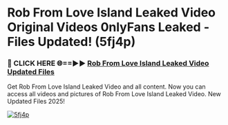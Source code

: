 # Rob From Love Island Leaked Video Original Videos 0nlyFans Leaked - Files Updated! (5fj4p)

<h3>🔴 CLICK HERE 🌐==►► <a href="https://tinyurl.com/ehrbuxhb" rel="nofollow">Rob From Love Island Leaked Video Updated Files</a></h3>

Get Rob From Love Island Leaked Video and all content. Now you can access all videos and pictures of Rob From Love Island Leaked Video. New Updated Files 2025!

[![5fj4p](https://i.imgur.com/lVYEuWS.gif)](https://tinyurl.com/ehrbuxhb)
